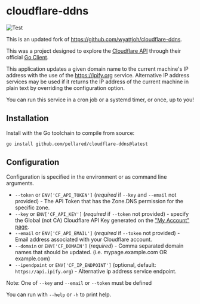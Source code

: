 # cloudflare-ddns

![Test](https://github.com/pellared/cloudflare-ddns/workflows/Test/badge.svg)

This is an updated fork of <https://github.com/wyattjoh/cloudflare-ddns>.

This was a project designed to explore the [Cloudflare API](https://api.cloudflare.com/)
through their official [Go Client](https://github.com/cloudflare/cloudflare-go).

This application updates a given domain name to the current machine's IP address
with the use of the <https://ipify.org> service. Alternative IP address services
may be used if it returns the IP address of the current machine in plain text
by overriding the configuration option.

You can run this service in a cron job or a systemd timer, or once, up to you!

## Installation

Install with the Go toolchain to compile from source:

```
go install github.com/pellared/cloudflare-ddns@latest
```

## Configuration

Configuration is specified in the environment or as command line arguments.

- `--token` or `ENV['CF_API_TOKEN']` (_required_ if `--key` and `--email` not provided) - The API Token that has the Zone.DNS permission for the specific zone.
- `--key` or `ENV['CF_API_KEY']` (_required_ if `--token` not provided) - specify the Global (not CA) Cloudflare API Key generated on the ["My Account" page](https://www.cloudflare.com/a/account/my-account).
- `--email` or `ENV['CF_API_EMAIL']` (_required_ if `--token` not provided) - Email address associated with your Cloudflare account.
- `--domain` or `ENV['CF_DOMAIN']` (_required_) - Comma separated domain names that should be updated. (i.e. mypage.example.com OR example.com)
- `--ipendpoint` or `ENV['CF_IP_ENDPOINT']` (optional, default: `https://api.ipify.org`) - Alternative ip address service endpoint.

Note: One of `--key` and `--email` or `--token` must be defined

You can run with `--help` or `-h` to print help.
